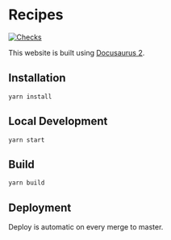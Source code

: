 # Recipes

[![Checks](https://github.com/artflag/recipes/workflows/CI/badge.svg)](https://github.com/artflag/recipes/actions)

This website is built using [Docusaurus 2](https://v2.docusaurus.io/).

## Installation

```console
yarn install
```

## Local Development

```console
yarn start
```

## Build

```console
yarn build
```

## Deployment

Deploy is automatic on every merge to master.